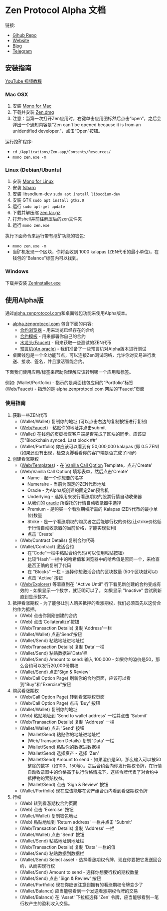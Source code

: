 # Zen Protocol Alpha 文档

链接:
 * [Gihub Repo](https://github.com/zenprotocol/zen-wallet)
 * [Website](https://www.zenprotocol.com)
 * [Blog](https://blog.zenprotocol.com)
 * [Telegram](https://t.me/zenprotocol)

## 安装指南

[YouTube 视频教程](https://www.youtube.com/watch?v=Pi9lK8dJeGU)

### Mac OSX

1. 安装 [Mono for Mac](https://download.mono-project.com/archive/5.0.1/macos-10-universal/MonoFramework-MDK-5.0.1.1.macos10.xamarin.universal.pkg)
2. 下载并安装 [Zen.dmg](https://s3-us-west-2.amazonaws.com/zenprotocol-alpha/Zen.dmg)
3. 注意：当第一次打开Zen应用时，右键单击应用图标然后点击“open”，之后会弹出一个通知内容是“Zen can't be opened because it is from an unidentified developer.”，点击“Open”按钮。

运行挖矿程序: 
- `cd /Applications/Zen.app/Contents/Resources/`
- `mono zen.exe -m`


### Linux (Debian/Ubuntu)

1. 安装 [Mono for Linux](http://www.mono-project.com/download/#download-lin)
2. 安装 [fsharp](http://fsharp.org/use/linux/)
3. 安装 libsodium-dev `sudo apt install libsodium-dev`
4. 安装 GTK `sudo apt install gtk2.0`
5. 运行 `sudo apt-get update`
6. 下载并解压缩 [zen.tar.gz](https://s3-us-west-2.amazonaws.com/zenprotocol-alpha/zen.tar.gz)
7. 打开shell并前往解压后的zen文件夹
8. 运行 `mono zen.exe`

执行下面命令来运行带有挖矿功能的钱包:
- `mono zen.exe -m`
- 当矿机发现一个区块，你将会收到 1000 kalapas (ZEN代币的最小单位)，在钱包的“Balance”标签内可以找到。


### Windows

下载并安装 [ZenInstaller.exe](https://s3-us-west-2.amazonaws.com/zenprotocol-alpha/ZenInstaller.exe)


## 使用Alpha版

通过[alpha.zenprotocol.com](http://alpha.zenprotocol.com)和桌面钱包功能来使用Alpha版本。
- [alpha.zenprotocol.com](http://alpha.zenprotocol.com) 包含下面的内容:
  - [合约浏览器](http://alpha.zenprotocol.com) - 用来浏览已经存在的合约
  - [合约模板](http://alpha.zenprotocol.com/ContractCreation) - 用来部署你自己的合约
  - [水龙头(Faucet)](http://alpha.zenprotocol.com/Faucet) - 用来获取一些测试的ZEN代币
  - [预言机(An oracle)](http://alpha.zenprotocol.com/Oracle) - 我们准备了一些预言机对Alpha版本进行测试
- 桌面钱包是一个全功能节点，可以连接Zen测试网络，允许你对交易进行发送、接收、签名，并且激活智能合约。

下面我们使用应用/标签来帮助你理解应该转到哪一个应用和标签。

例如:
(Wallet/Portfolio) - 指示的是桌面钱包应用的“Portfolio”标签
(Web/Faucet) - 指示的是 alpha.zenprotocol.com 网站的“Faucet”页面

### 使用指南

1. 获取一些ZEN代币
    - (Wallet/Wallet) 复制你的地址 (可以点击右边的复制按钮进行复制)
    - ([Web/Faucet](http://alpha.zenprotocol.com/Faucet)) - 粘贴你的地址并点击submit
    - (Wallet) 在钱包的页脚检查客户端是否完成了区块的同步。应该显示"Blockchain synced. Last block ##"
    - (Wallet/Portfolio) 你应该可以看到有 50,000,000 kalapas (即 0.5 ZEN) (如果还没有出现，检查页脚看看你的客户端是否完成了同步)
2. 创建看涨期权
    - ([Web/Templates](http://alpha.zenprotocol.com/ContractCreation)) - 在 [Vanilla Call Option](http://alpha.zenprotocol.com/ContractCreation/FromTemplate/CallOption) Template，点击'Create'
    - (Web/Vanilla Call Option) 填写表单，然后点击'Create'
        - Name - 起一个你想要的名字
        - Numeraire - 当前为固定的ZEN代币地址
        - Oracle - 为Alpha版创建的固定Zen预言机
        - Underlying - 选择用来发行看涨期权的股票行情自动收录器
        - 从我们的 [oracle](http://alpha.zenprotocol.com/Oracle) 所委托的行情自动收录器中选择
        - Premium - 是购买一个看涨期权所需的 Kalapas (ZEN代币的最小单位)数量
        - Strike - 是一个看涨期权的购买者之后能够行权的价格(让strike价格低于行情自动收录器的当前价格，才能实现获利)
        - 点击 'Create'
    - (Web/Contract Details) 复制合约代码
    - (Wallet/Contract) 激活合约
        - 在“Code”一栏中粘贴合约代码(可以使用粘贴按钮)
        - 比较“Hash”一栏中的哈希值和浏览器中的哈希值是否同一个，来检查是否正确的复制了代码
        - 在 "Blocks" 一栏 - 选择你想激活合约的区块数量 (50个区块就可以)
        - 点击 'Active' 按钮
    - ([Web/Explorer](http://alpha.zenprotocol.com)) 等着直到在 "Active Until" 行下看见新创建的合约变成有效的 - 如果显示一个数字，就证明可以了。 如果显示 "Inactive" 尝试刷新直到显示数字。
3. 抵押看涨期权 - 为了能够让别人购买抵押的看涨期权，我们必须首先以这份合约作为抵押。
    - (Web) 点击你刚刚创建的合约
    - (Web) 点击'Collateralize'按钮
    - (Web/Transaction Details) 复制'Address'一栏
    - (Wallet/Wallet) 点击'Send'按钮
    - (Wallet/Send) 粘贴地址进地址栏
    - (Web/Transaction Details) 复制'Data'一栏
    - (Wallet/Send) 粘贴数据进'Data'栏
    - (Wallet/Send) Amount to send: 输入 100,000 - 如果你的溢价是50，那么合约可以发行20,000份期权
    - (Wallet/Send) 点击'Sign & Review'
    - (Web/Call Option Page) 刷新你的合约页面，应该可以看到"Buy"和"Exercise"按钮
4. 购买看涨期权
    - (Web/Call Option Page) 转到看涨期权页面
    - (Web/Call Option Page) 点击 'Buy' 按钮
    - (Wallet/Wallet) 复制你的地址
    - (Web) 粘贴地址到 'Send to wallet address' 一栏并点击 'Submit'
    - (Web/Transaction Details) 复制 'Address' 一栏
    - (Wallet/Wallet) 点击 'Send' 按钮
        - (Wallet/Send) 粘贴你的地址进地址栏
        - (Web/Transaction Details) 复制 'Data' 一栏
        - (Wallet/Send) 粘贴你的数据进数据栏
        - (Wallet/Send) 选择资产 - 选择 'Zen'
        - (Wallet/Send) Amount to send - 如果溢价是50，那么输入可以被50整除的数字（如100、150等）。之后合约会向你发行期权令牌，在行情自动收录器中的价格高于执行价格情况下，这些令牌代表了对合约中抵押物的索赔权益。
        - (Wallet/Send) 点击 'Sign & Review' 按钮
    - (Wallet/Portfolio) 现在应该能够在资产组合页内看到看涨期权令牌
5. 行权
    - (Web) 转到看涨期权合约页面
    - (Web) 点击 'Exercise' 按钮
    - (Wallet/Wallet) 复制钱包地址
    - (Web) 粘贴地址到 'Return address' 一栏并点击 'Submit'
    - (Web/Transaction Details) 复制 'Address' 一栏
    - (Wallet/Wallet) 点击 'Send' 按钮
    - (Wallet/Send) 粘贴地址到地址栏
    - (Web/Transaction Details) 复制 'Data' 一栏的值
    - (Wallet/Send) 粘贴数据到数据栏
    - (Wallet/Send) Select asset - 选择看涨期权令牌，现在你要把它发送回合约，从而实现行权
    - (Wallet/Send) Amount to send - 选择你想要行权的期权数量
    - (Wallet/Send) 点击 'Sign & Review' 按钮
    - (Wallet/Portfolio) 现在你应该注意到拥有的看涨期权令牌变少了
    - (Wallet/Balance) 应当能够看到一个发送看涨期权令牌的交易
    - (Wallet/Balance) 在 'Asset' 下拉框选择 'Zen' 令牌，应当能够看到一笔行权产生的盈利收入交易。
